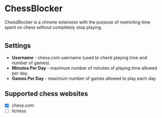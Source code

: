 # ChessBlocker

ChessBlocker is a chrome extension with the purpose of restricting time spent on chess without completely stop playing.

#

## Settings
* **Username** - chess.com username (used to check playing time and number of games).
* **Minutes Per Day** - maximum number of minutes of playing time allowed per day.
* **Games Per Day** - maximum number of games allowed to play each day. 

## Supported chess websites

- [x] chess.com
- [ ] lichess